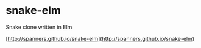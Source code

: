 # snake-elm

Snake clone written in Elm

[http://spanners.github.io/snake-elm](http://spanners.github.io/snake-elm)
